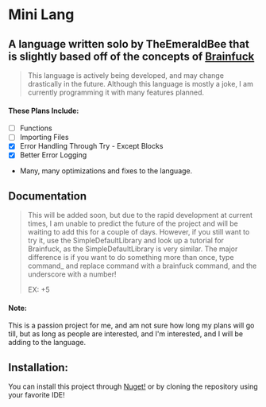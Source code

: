 # Mini Lang

## A language written solo by TheEmeraldBee that is slightly based off of the concepts of [Brainfuck](https://www.google.com/url?sa=t&rct=j&q=&esrc=s&source=web&cd=&cad=rja&uact=8&ved=2ahUKEwiizIrFlaf7AhVxM0QIHe6wCSkQFnoECA4QAQ&url=https%3A%2F%2Fen.wikipedia.org%2Fwiki%2FBrainfuck&usg=AOvVaw2bY6NBxdi5kr77KdCA6uvC)
> This language is actively being developed, and may change drastically in the future.
> Although this language is mostly a joke, I am currently programming it with many features planned.

#### These Plans Include:
- [ ] Functions
- [ ] Importing Files
- [x] Error Handling Through Try - Except Blocks
- [x] Better Error Logging
- Many, many optimizations and fixes to the language.

## Documentation
>This will be added soon, but due to the rapid development at current times, I am unable to predict the future of the project
> and will be waiting to add this for a couple of days. However, if you still want to try it, use the SimpleDefaultLibrary and
> look up a tutorial for Brainfuck, as the SimpleDefaultLibrary is very similar. The major difference is if you want to do
> something more than once, type command_ and replace command with a brainfuck command, and the underscore with a number! 
> 
> EX: +5

#### Note:
This is a passion project for me, and am not sure how long my plans will go till, but as long as people are interested,
and I'm interested, and I will be adding to the language.

## Installation:
You can install this project through [Nuget!](https://www.nuget.org/packages/MiniLang/) or by cloning the repository using
your favorite IDE!